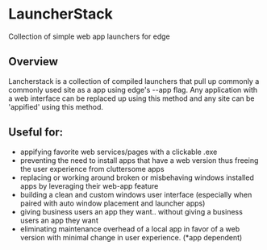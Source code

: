 # LauncherStack
Collection of simple web app launchers for edge

## Overview

Lancherstack is a collection of compiled launchers that pull up commonly a commonly used site as a app using edge's --app flag.  Any application with a web interface can be replaced up using this method and any site can be 'appified' using this method.

## Useful for:
- appifying favorite web services/pages with a clickable .exe
- preventing the need to install apps that have a web version thus freeing the user experience from cluttersome apps
- replacing or working around broken or misbehaving windows installed apps by leveraging their web-app feature
- building a clean and custom windows user interface (especially when paired with auto window placement and launcher apps)
- giving business users an app they want.. without giving a business users an app they want 
- eliminating maintenance overhead of a local app in favor of a web version with minimal change in user experience.  (*app dependent)
